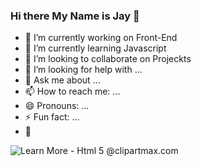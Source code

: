 ### Hi there My Name is Jay 👋 



- 🔭 I’m currently working on Front-End
- 🌱 I’m currently learning Javascript
- 👯 I’m looking to collaborate on Projeckts
- 🤔 I’m looking for help with ...
- 💬 Ask me about ...
- 📫 How to reach me: ...
- 😄 Pronouns: ...
- ⚡ Fun fact: ...
- 📌


<img src="https://www.clipartmax.com/png/small/88-880096_learn-more-html-5.png" alt="Learn More - Html 5 @clipartmax.com">
